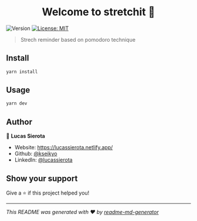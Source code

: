 <h1 align="center">Welcome to stretchit 👋</h1>
<p>
  <img alt="Version" src="https://img.shields.io/badge/version-0.1.0-blue.svg?cacheSeconds=2592000" />
  <a href="#" target="_blank">
    <img alt="License: MIT" src="https://img.shields.io/badge/License-MIT-yellow.svg" />
  </a>
</p>

> Strech reminder based on pomodoro technique

## Install

```sh
yarn install
```

## Usage

```sh
yarn dev
```

## Author

👤 **Lucas Sierota**

* Website: https://lucassierota.netlify.app/
* Github: [@kseikyo](https://github.com/kseikyo)
* LinkedIn: [@lucassierota](https://linkedin.com/in/lucassierota)

## Show your support

Give a ⭐️ if this project helped you!

***
_This README was generated with ❤️ by [readme-md-generator](https://github.com/kefranabg/readme-md-generator)_
